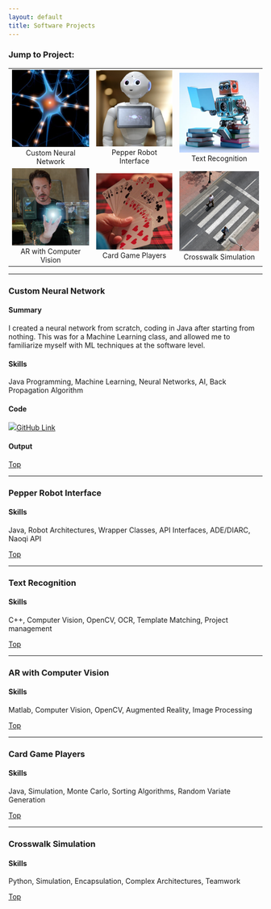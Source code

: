 ```yaml
---
layout: default
title: Software Projects
---
```


### [](#top)Jump to Project:

| | | |
|:-:|:-:|:-:|
| [![Programming a neural network from scratch](assets/neuron.png)](#custom-neural-network) <br> Custom Neural Network| [![](assets/pepper.png)](#pepper-robot-interface) <br> Pepper Robot Interface| [![](assets/readingRobot.png)](#text-recognition) <br> Text Recognition  |
| [![](assets/hologram.png)](#ar-with-computer-vision) <br> AR with Computer Vision| [![](assets/cards.png)](#card-game-players) <br> Card Game Players| [![](assets/crosswalk.png)](#crosswalk-simulation) <br> Crosswalk Simulation |




* * *
### [](#neuron)Custom Neural Network

#### Summary
I created a neural network from scratch, coding in Java after starting from nothing. This was for a Machine Learning class, and allowed me to familiarize myself with ML techniques at the software level.
#### Skills
Java Programming, Machine Learning, Neural Networks, AI, Back Propagation Algorithm
#### Code
![](giticon.png)[GitHub Link](https://github.com/nearsr/NeuralNetwork)
#### Output

[Top](#jump-to-project)


* * *

### [](#pepper)Pepper Robot Interface

#### Skills
Java, Robot Architectures, Wrapper Classes, API Interfaces, ADE/DIARC, Naoqi API

[Top](#jump-to-project)


* * *

### [](#readingRobot)Text Recognition

#### Skills
C++, Computer Vision, OpenCV, OCR, Template Matching, Project management

[Top](#jump-to-project)


* * *

### [](#hologram)AR with Computer Vision

#### Skills
Matlab, Computer Vision, OpenCV, Augmented Reality, Image Processing

[Top](#jump-to-project)


* * *

### [](#cards)Card Game Players

#### Skills
Java, Simulation, Monte Carlo, Sorting Algorithms, Random Variate Generation


[Top](#jump-to-project)


* * *

### [](#crosswalk)Crosswalk Simulation

#### Skills
Python, Simulation, Encapsulation, Complex Architectures, Teamwork


[Top](#jump-to-project)
